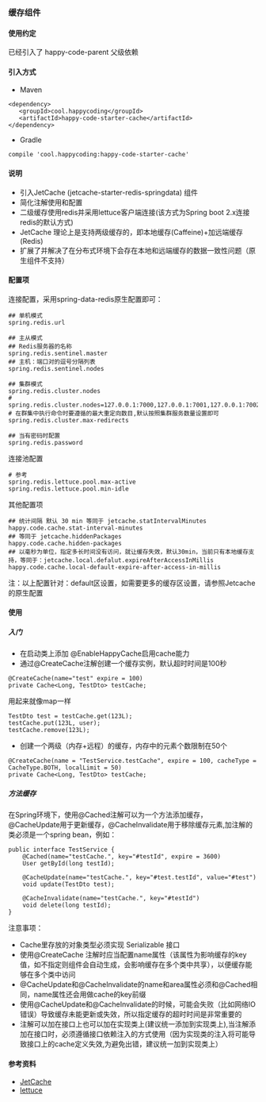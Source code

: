 ### 缓存组件
#### 使用约定

已经引入了 happy-code-parent 父级依赖

#### 引入方式

- Maven

```
<dependency>
   <groupId>cool.happycoding</groupId>
   <artifactId>happy-code-starter-cache</artifactId>
</dependency>
```    

- Gradle

```
compile 'cool.happycoding:happy-code-starter-cache'
```

#### 说明
- 引入JetCache (jetcache-starter-redis-springdata) 组件
- 简化注解使用和配置
- 二级缓存使用redis并采用lettuce客户端连接(该方式为Spring boot 2.x连接redis的默认方式)
- JetCache 理论上是支持两级缓存的，即本地缓存(Caffeine)+加远端缓存(Redis)
- 扩展了并解决了在分布式环境下会存在本地和远端缓存的数据一致性问题（原生组件不支持）

#### 配置项
连接配置，采用spring-data-redis原生配置即可：

    ## 单机模式
    spring.redis.url
   
    ## 主从模式
    ## Redis服务器的名称
    spring.redis.sentinel.master
    ## 主机：端口对的逗号分隔列表
    spring.redis.sentinel.nodes
    
    ## 集群模式
    spring.redis.cluster.nodes
    # spring.redis.cluster.nodes=127.0.0.1:7000,127.0.0.1:7001,127.0.0.1:7002
    # 在群集中执行命令时要遵循的最大重定向数目,默认按照集群服务数量设置即可
    spring.redis.cluster.max-redirects
   
    ## 当有密码时配置
    spring.redis.password
    
连接池配置
    
    # 参考
    spring.redis.lettuce.pool.max-active
    spring.redis.lettuce.pool.min-idle
     
其他配置项

    ## 统计间隔 默认 30 min 等同于 jetcache.statIntervalMinutes
    happy.code.cache.stat-interval-minutes
    ## 等同于 jetcache.hiddenPackages
    happy.code.cache.hidden-packages
    ## 以毫秒为单位，指定多长时间没有访问，就让缓存失效，默认30min，当前只有本地缓存支持，等同于：jetcache.local.defalut.expireAfterAccessInMillis
    happy.code.cache.local-default-expire-after-access-in-millis

注：以上配置针对：default区设置，如需要更多的缓存区设置，请参照Jetcache的原生配置   
    
#### 使用
##### 入门
- 在启动类上添加 @EnableHappyCache启用cache能力
- 通过@CreateCache注解创建一个缓存实例，默认超时时间是100秒
```
@CreateCache(name="test" expire = 100)
private Cache<Long, TestDto> testCache;
```
用起来就像map一样
```
TestDto test = testCache.get(123L);
testCache.put(123L, user);
testCache.remove(123L);
```
- 创建一个两级（内存+远程）的缓存，内存中的元素个数限制在50个
```
@CreateCache(name = "TestService.testCache", expire = 100, cacheType = CacheType.BOTH, localLimit = 50)
private Cache<Long, TestDto> testCache;
```

##### 方法缓存
在Spring环境下，使用@Cached注解可以为一个方法添加缓存，@CacheUpdate用于更新缓存，@CacheInvalidate用于移除缓存元素,加注解的类必须是一个spring bean，例如：

```
public interface TestService {
    @Cached(name="testCache.", key="#testId", expire = 3600)
    User getById(long testId);

    @CacheUpdate(name="testCache.", key="#test.testId", value="#test")
    void update(TestDto test);

    @CacheInvalidate(name="testCache.", key="#testId")
    void delete(long testId);
}
```
注意事项：
- Cache里存放的对象类型必须实现 Serializable 接口
- 使用@CreateCache 注解时应当配置name属性（该属性为影响缓存的key值，如不指定则组件会自动生成，会影响缓存在多个类中共享），以便缓存能够在多个类中访问
- @CacheUpdate和@CacheInvalidate的name和area属性必须和@Cached相同，name属性还会用做cache的key前缀
- 使用@CacheUpdate和@CacheInvalidate的时候，可能会失败（比如网络IO错误）导致缓存未能更新或失效，所以指定缓存的超时时间是非常重要的
- 注解可以加在接口上也可以加在实现类上(建议统一添加到实现类上),当注解添加在接口时，必须遵循接口依赖注入的方式使用（因为实现类的注入将可能导致接口上的cache定义失效,为避免出错，建议统一加到实现类上）
  
#### 参考资料
- [JetCache](https://github.com/alibaba/jetcache/wiki/Home_CN) 
- [lettuce](https://lettuce.io/docs/getting-started.html)   
    

